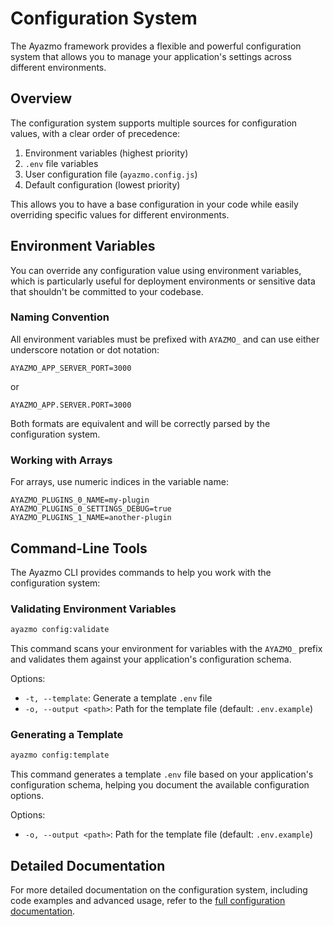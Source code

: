 # Configuration System

The Ayazmo framework provides a flexible and powerful configuration system that allows you to manage your application's settings across different environments.

## Overview

The configuration system supports multiple sources for configuration values, with a clear order of precedence:

1. Environment variables (highest priority)
2. `.env` file variables
3. User configuration file (`ayazmo.config.js`)
4. Default configuration (lowest priority)

This allows you to have a base configuration in your code while easily overriding specific values for different environments.

## Environment Variables

You can override any configuration value using environment variables, which is particularly useful for deployment environments or sensitive data that shouldn't be committed to your codebase.

### Naming Convention

All environment variables must be prefixed with `AYAZMO_` and can use either underscore notation or dot notation:

```
AYAZMO_APP_SERVER_PORT=3000
```

or 

```
AYAZMO_APP.SERVER.PORT=3000
```

Both formats are equivalent and will be correctly parsed by the configuration system.

### Working with Arrays

For arrays, use numeric indices in the variable name:

```
AYAZMO_PLUGINS_0_NAME=my-plugin
AYAZMO_PLUGINS_0_SETTINGS_DEBUG=true
AYAZMO_PLUGINS_1_NAME=another-plugin
```

## Command-Line Tools

The Ayazmo CLI provides commands to help you work with the configuration system:

### Validating Environment Variables

```bash
ayazmo config:validate
```

This command scans your environment for variables with the `AYAZMO_` prefix and validates them against your application's configuration schema.

Options:
- `-t, --template`: Generate a template `.env` file
- `-o, --output <path>`: Path for the template file (default: `.env.example`)

### Generating a Template

```bash
ayazmo config:template
```

This command generates a template `.env` file based on your application's configuration schema, helping you document the available configuration options.

Options:
- `-o, --output <path>`: Path for the template file (default: `.env.example`)

## Detailed Documentation

For more detailed documentation on the configuration system, including code examples and advanced usage, refer to the [full configuration documentation](./packages/core/docs/configuration.md). 